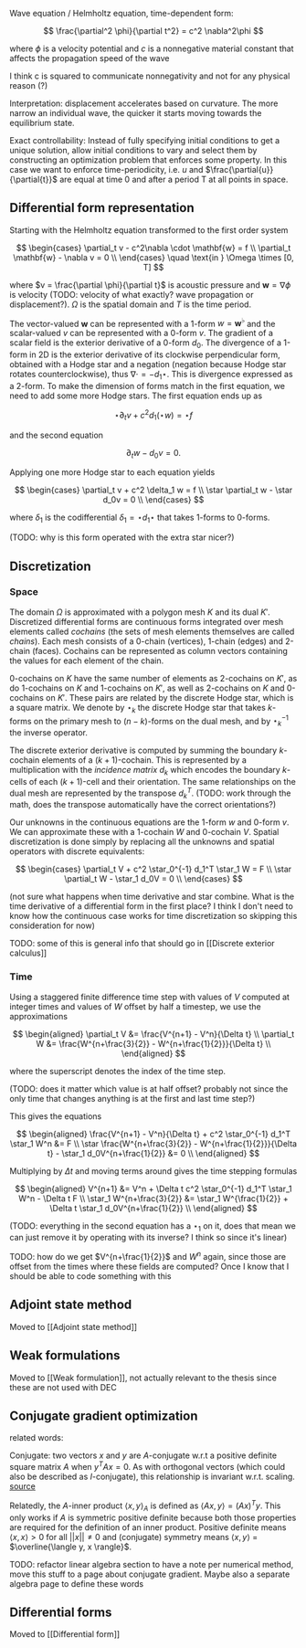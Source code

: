 Wave equation / Helmholtz equation, time-dependent form:

$$
\frac{\partial^2 \phi}{\partial t^2} = c^2 \nabla^2\phi
$$

where $\phi$ is a velocity potential and $c$ is a nonnegative material constant
that affects the propagation speed of the wave

I think c is squared to communicate nonnegativity
and not for any physical reason (?)

Interpretation: displacement accelerates based on curvature.
The more narrow an individual wave, the quicker it starts moving towards
the equilibrium state.


Exact controllability: Instead of fully specifying initial conditions
to get a unique solution, allow initial conditions to vary and select them
by constructing an optimization problem that enforces some property.
In this case we want to enforce time-periodicity, i.e.
$u$ and $\frac{\partial{u}}{\partial{t}}$ are equal at time 0 and after a period T at all points in space.

## Differential form representation

Starting with the Helmholtz equation transformed to the
first order system

$$
\begin{cases}
\partial_t v - c^2\nabla \cdot \mathbf{w} = f \\
\partial_t \mathbf{w} - \nabla v = 0 \\
\end{cases} \quad \text{in } \Omega \times [0, T]
$$

where $v = \frac{\partial \phi}{\partial t}$ is acoustic pressure and $\mathbf{w} = \nabla \phi$ is velocity
(TODO: velocity of what exactly? wave propagation or displacement?).
$\Omega$ is the spatial domain and $T$ is the time period.

The vector-valued $\mathbf{w}$ can be represented with a 1-form $w = \mathbf{w}^{\flat}$
and the scalar-valued $v$ can be represented with a 0-form $v$.
The gradient of a scalar field is the exterior derivative of a 0-form $d_0$.
The divergence of a 1-form in 2D is the exterior derivative of its
clockwise perpendicular form, obtained with a Hodge star and a negation
(negation because Hodge star rotates counterclockwise),
thus $\nabla \cdot = - d_1 \star$.
This is divergence expressed as a 2-form. To make the dimension of
forms match in the first equation, we need to add some more Hodge stars.
The first equation ends up as

$$
\star \partial_t v + c^2 d_1 (\star w) = \star f
$$

and the second equation

$$
\partial_t w - d_0 v = 0.
$$

Applying one more Hodge star to each equation yields

$$
\begin{cases}
\partial_t v + c^2 \delta_1 w = f \\
\star \partial_t w - \star d_0v = 0 \\
\end{cases}
$$

where $\delta_1$ is the codifferential $\delta_1 = \star d_1 \star$ that takes 1-forms to 0-forms.

(TODO: why is this form operated with the extra star nicer?)

## Discretization

### Space

The domain $\Omega$ is approximated with a polygon mesh $K$ and its dual $K'$.
Discretized differential forms are continuous forms integrated over
mesh elements called _cochains_ (the sets of mesh elements themselves
are called _chains_). Each mesh consists of a 0-chain (vertices),
1-chain (edges) and 2-chain (faces). Cochains can be represented
as column vectors containing the values for each element of the chain.

0-cochains on $K$ have the same number of elements as 2-cochains on $K'$,
as do 1-cochains on $K$ and 1-cochains on $K'$, as well as 2-cochains on $K$
and 0-cochains on $K'$. These pairs are related by the discrete Hodge star,
which is a square matrix. We denote by $\star_k$ the discrete Hodge star
that takes $k$-forms on the primary mesh to $(n-k)$-forms on the dual mesh,
and by $\star_k^{-1}$ the inverse operator.

The discrete exterior derivative is computed by summing the boundary
$k$-cochain elements of a $(k+1)$-cochain. This is represented by a
multiplication with the _incidence matrix_ $d_k$ which encodes
the boundary $k$-cells of each $(k+1)$-cell and their orientation.
The same relationships on the dual mesh are represented by
the transpose $d_k^T$.
(TODO: work through the math,
does the transpose automatically have the correct orientations?)

Our unknowns in the continuous equations are the 1-form $w$ and 0-form $v$. 
We can approximate these with a 1-cochain $W$ and 0-cochain $V$.
Spatial discretization is done simply by replacing all the unknowns
and spatial operators with discrete equivalents:

$$
\begin{cases}
\partial_t V + c^2 \star_0^{-1} d_1^T \star_1 W = F \\
\star \partial_t W - \star_1 d_0V = 0 \\
\end{cases}
$$

(not sure what happens when time derivative and star combine.
What is the time derivative of a differential form in the first place?
I think I don't need to know how the continuous case works for time
discretization so skipping this consideration for now)

TODO: some of this is general info
that should go in [[Discrete exterior calculus]]

### Time

Using a staggered finite difference time step with values of $V$ computed
at integer times and values of $W$ offset by half a timestep,
we use the approximations

$$
\begin{aligned}
\partial_t V &= \frac{V^{n+1} - V^n}{\Delta t} \\
\partial_t W &= \frac{W^{n+\frac{3}{2}} - W^{n+\frac{1}{2}}}{\Delta t} \\
\end{aligned}
$$

where the superscript denotes the index of the time step.

(TODO: does it matter which value is at half offset?
probably not since the only time that changes anything
is at the first and last time step?)

This gives the equations

$$
\begin{aligned}
\frac{V^{n+1} - V^n}{\Delta t} + c^2 \star_0^{-1} d_1^T \star_1 W^n &= F \\
\star \frac{W^{n+\frac{3}{2}} - W^{n+\frac{1}{2}}}{\Delta t}
	- \star_1 d_0V^{n+\frac{1}{2}} &= 0 \\
\end{aligned}
$$

Multiplying by $\Delta t$ and moving terms around gives the time stepping formulas

$$
\begin{aligned}
V^{n+1} &= V^n + \Delta t c^2 \star_0^{-1} d_1^T \star_1 W^n - \Delta t F \\
\star_1 W^{n+\frac{3}{2}}
	&= \star_1 W^{\frac{1}{2}} + \Delta t \star_1 d_0V^{n+\frac{1}{2}} \\
\end{aligned}
$$

(TODO: everything in the second equation has a $\star_1$ on it,
does that mean we can just remove it by operating with its inverse?
I think so since it's linear)

TODO: how do we get $V^{n+\frac{1}{2}}$ and $W^n$ again, since those are
offset from the times where these fields are computed?
Once I know that I should be able to code something with this

## Adjoint state method

Moved to [[Adjoint state method]]

## Weak formulations

Moved to [[Weak formulation]], not actually relevant to the thesis
since these are not used with DEC

## Conjugate gradient optimization
related words:

Conjugate: two vectors $x$ and $y$ are $A$-conjugate w.r.t a positive definite
square matrix $A$ when $y^TAx = 0$. As with orthogonal vectors (which could also
be described as $I$-conjugate), this relationship is invariant w.r.t. scaling.
[source](https://math.stackexchange.com/questions/523810/conjugate-vectors)

Relatedly, the $A$-inner product $\langle x, y \rangle_A$ is defined as $\langle Ax, y \rangle = (Ax)^Ty$.
This only works if $A$ is symmetric positive definite because both those properties
are required for the definition of an inner product.
Positive definite means $\langle x, x \rangle > 0$ for all $||x|| \neq 0$
and (conjugate) symmetry means $\langle x, y \rangle$ = $\overline{\langle y, x \rangle}$.

TODO: refactor linear algebra section to have a note per numerical
method, move this stuff to a page about conjugate gradient.
Maybe also a separate algebra page to define these words

## Differential forms

Moved to [[Differential form]]